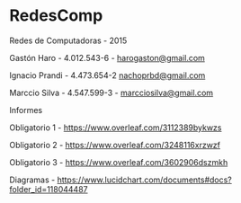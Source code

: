 # RedesComp
Redes de Computadoras - 2015

Gastón Haro - 4.012.543-6 - harogaston@gmail.com

Ignacio Prandi - 4.473.654-2 nachoprbd@gmail.com

Marccio Silva - 4.547.599-3 - marcciosilva@gmail.com

Informes

Obligatorio 1 - https://www.overleaf.com/3112389bykwzs

Obligatorio 2 - https://www.overleaf.com/3248116xrzwzf

Obligatorio 3 - https://www.overleaf.com/3602906dszmkh

Diagramas - https://www.lucidchart.com/documents#docs?folder_id=118044487

